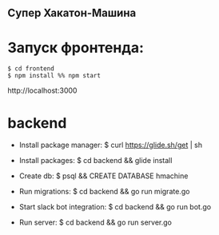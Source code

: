 ## Супер Хакатон-Машина

# Запуск фронтенда:
```
$ cd frontend
$ npm install %% npm start
```
http://localhost:3000

# backend

+ Install package manager:
    $ curl https://glide.sh/get | sh

+ Install packages:
    $ cd backend && glide install

+ Create db:
    $ psql && CREATE DATABASE hmachine

+ Run migrations:
    $ cd backend && go run migrate.go

+ Start slack bot integration:
    $ cd backend && go run bot.go

+ Run server:
    $ cd backend && go run server.go
